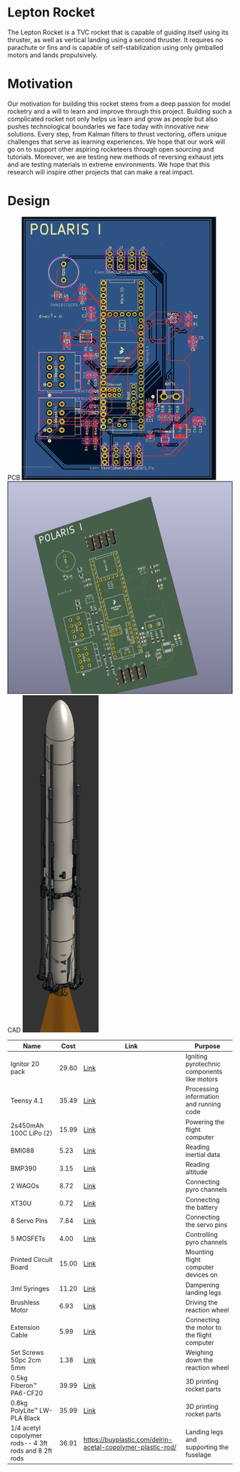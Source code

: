# Lepton Rocket
The Lepton Rocket is a TVC rocket that is capable of guiding itself using its thruster, as well as vertical landing using a second thruster. It requires no parachute or fins and is capable of self-stabilization using only gimballed motors and lands propulsively.

# Motivation
Our motivation for building this rocket stems from a deep passion for model rocketry and a will to learn and improve through this project. Building such a complicated rocket not only helps us learn and grow as people but also pushes technological boundaries we face today with innovative new solutions. Every step, from Kalman filters to thrust vectoring, offers unique challenges that serve as learning experiences. We hope that our work will go on to support other aspiring rocketeers through open sourcing and tutorials. Moreover, we are testing new methods of reversing exhaust jets and are testing materials in extreme environments. We hope that this research will inspire other projects that can make a real impact.

# Design
PCB
![alt text](image.png)
![alt text](image-1.png)
CAD
![alt text](image-2.png)

| Name                          | Cost   | Link                                                                                                                                                                                                                                                                                                                                                      | Purpose                                           |
|-------------------------------|--------|------------------------------------------------------------------------------------------------------------------------------------------------------------------------------------------------------------------------------------------------------------------------------------------------------------------------------------------------------------|---------------------------------------------------|
| Ignitor 20 pack               | 29.60  | [Link](https://electricmatch.com/blasting-law-enforcement-military/see/6/7/mjg-firewire-initiator--standard)                                                                                                                                                                                                       | Igniting pyrotechnic components like motors      |
| Teensy 4.1                    | 35.49  | [Link](https://www.amazon.com/PJRC-Cortex-M7-Processor-iMXRT1062-Without/dp/B088JY7P2H/ref=asc_df_B088JY7P2H?mcid=8ae789eb80d63b429a8b6233ef5751e7&hvocijid=17548775748303405856-B088JY7P2H-&hvexpln=73&tag=hyprod-20&linkCode=df0&hvadid=730312820598&hvpos=&hvnetw=g&hvrand=17548775748303405856&hvpone=&hvptwo=&hvqmt=&hvdev=c&hvdvcmdl=&hvlocint=&hvlocphy=9001697&hvtargid=pla-2281435177898&psc=1) | Processing information and running code          |
| 2s450mAh 100C LiPo (2)        | 15.99  | [Link](https://www.amazon.com/OVONIC-Battery-Package-Including-Batteries/dp/B0D3F5SQ5T/ref=sr_1_2_sspa?dib=eyJ2IjoiMSJ9.gYYcCWmiTlFbvQRmeAibuGr2aKcAJe1jHgsTpN884Cw8oW3Wdzy9pyBCNqPCnOqHTNP_x6Fle7wReQ7mRdR2z7OfN7cbB16PEj693bv_CHA8dPjz7R4eYi3YXPl6JLQZPpEc5AUyUE4qfdWJEHZHBKxWxkeUBxW_zQSyBH26a2wwzBQrBroeJZtvlT3Dse5Vvb0nTMPKvHQNda3Bwg9G1l8X9cfD_IDGxEFLb2xPnJ_cveE6dFqdV4_nxm-dHIX4z_rGqd7YM2wUYwUrVkXqwiJ5eVih9GLUoigaOTOh2fo.X5shNDTcRJUBxLiL_zaug0F27wwoYK-v8rWSgAkjS64&dib_tag=se&keywords=2s+450mah+lipo&qid=1748531771&sr=8-2-spons&sp_csd=d2lkZ2V0TmFtZT1zcF9hdGY&psc=1) | Powering the flight computer                     |
| BMI088                        | 5.23   | [Link](https://www.digikey.com/en/products/detail/bosch-sensortec/BMI088/8634936)                                                                                                                                                                                                                                 | Reading inertial data                            |
| BMP390                        | 3.15   | [Link](https://www.digikey.com/en/products/detail/bosch-sensortec/BMP390/16164577)                                                                                                                                                                                                                               | Reading altitude                                 |
| 2 WAGOs                       | 8.72   | [Link](https://www.digikey.com/en/products/detail/wago-corporation/2601-1104/17123797?gQT=1)                                                                                                                                                                                                                     | Connecting pyro channels                         |
| XT30U                         | 0.72   | [Link](https://www.tme.eu/en/details/xt30upb-m/dc-power-connectors/amass/?utm_source=octopart.com&utm_medium=cpc&utm_campaign=compare-2025-05-27)                                                                                                                                                                 | Connecting the battery                           |
| 8 Servo Pins                  | 7.84   | [Link](https://www.digikey.com/en/products/detail/amphenol-icc-commercial-products-/G800W305018EU/13683151?gQT=1)                                                                                                                                                                                                 | Connecting the servo pins                        |
| 5 MOSFETs                     | 4.00   | [Link](https://www.digikey.com/en/products/detail/diodes-incorporated/DMN1019UVT-7/5126835)                                                                                                                                                                                                                       | Controlling pyro channels                        |
| Printed Circuit Board         | 15.00  | [Link](https://jlcpcb.com/)                                                                                                                                                                                                                                                                                       | Mounting flight computer devices on             |
| 3ml Syringes                  | 11.20  | [Link](https://www.mcmaster.com/7510A651/)                                                                                                                                                                                                                                                                        | Dampening landing legs                           |
| Brushless Motor               | 6.93   | [Link](https://www.aliexpress.us/item/3256806626806030.html?)                                                                                                                                                                                                                                                     | Driving the reaction wheel                       |
| Extension Cable               | 5.99   | [Link](https://www.amazon.com/FLY-RC-Connector-Extension-Brushless/dp/B0B12CFKNZ/ref=asc_df_B0B12CFKNZ?mcid=8e5db81149053e17aedeaeb54fc6da1f&hvocijid=2611908650921179939-B0B12CFKNZ-&hvexpln=73&tag=hyprod-20&linkCode=df0&hvadid=721245378154&hvpos=&hvnetw=g&hvrand=2611908650921179939&hvpone=&hvptwo=&hvqmt=&hvdev=c&hvdvcmdl=&hvlocint=&hvlocphy=9001697&hvtargid=pla-2281435177618&th=1) | Connecting the motor to the flight computer      |
| Set Screws 50pc 2cm 5mm       | 1.38   | [Link](https://www.aliexpress.us/item/2251832795980382.html?spm=a2g0o.productlist.main.11.4816cYVfcYVfrL&algo_pvid=4b71b07a-a4f2-45ce-9069-14c906ecce58&algo_exp_id=4b71b07a-a4f2-45ce-9069-14c906ecce58-10&pdp_ext_f=%7B%22order%22%3A%22403%22%2C%22eval%22%3A%221%22%7D&pdp_npi=4%40dis%21USD%211.35%211.15%21%21%211.35%211.15%21%402101ea8c17477554416392859edc7d%2166712359808%21sea%21US%210%21ABX&curPageLogUid=z28QujZoM2cn&utparam-url=scene%3Asearch%7Cquery_from%3A) | Weighing down the reaction wheel                |
| 0.5kg Fiberon™ PA6-CF20       | 39.99  | [Link](https://us.polymaker.com/products/fiberon-pa6-cf20?variant=43596329287737)                                                                                                                                                                                                                                 | 3D printing rocket parts                         |
| 0.8kg PolyLite™ LW-PLA Black  | 35.99  | [Link](https://us.polymaker.com/products/polylite-lw-pla?variant=39574342893625)                                                                                                                                                                                                                                  | 3D printing rocket parts                         |
| 1/4 acetyl copolymer rods-- 4 3ft rods and 8 2ft rods| 36.91 | https://buyplastic.com/delrin-acetal-copolymer-plastic-rod/ | Landing legs and supporting the fuselage